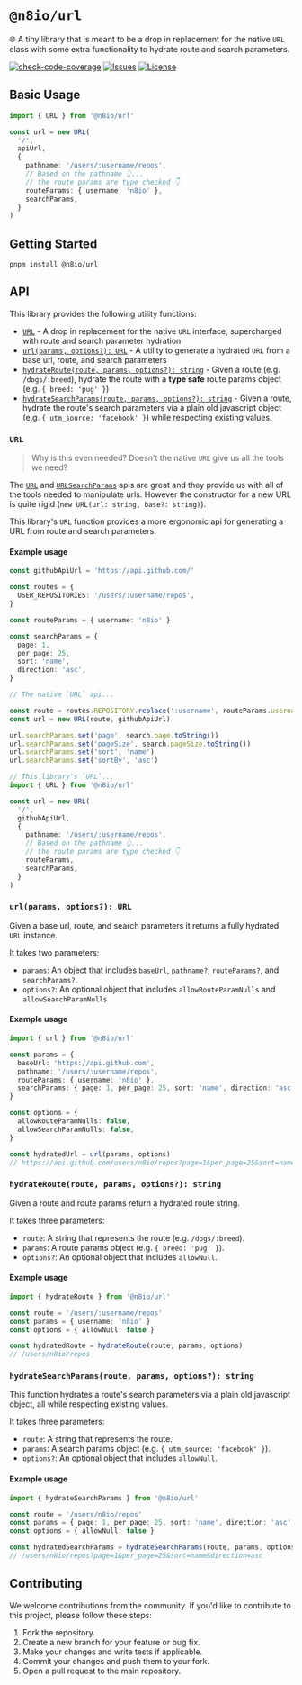 # `@n8io/url`

🌐 A tiny library that is meant to be a drop in replacement for the native `URL` class with some extra functionality to hydrate route and search parameters.

[![check-code-coverage](https://img.shields.io/badge/code--coverage-100%25-brightgreen)](https://github.com/n8io/url/actions/workflows/publish.yml?query=branch%3Amain)
[![Issues](https://img.shields.io/github/issues/n8io/url)](https://github.com/n8io/url/issues)
[![License](https://img.shields.io/github/license/n8io/url)](https://github.com/n8io/url/blob/main/LICENSE)

## Basic Usage

```ts
import { URL } from '@n8io/url'

const url = new URL(
  '/',
  apiUrl, 
  {
    pathname: '/users/:username/repos',
    // Based on the pathname 👆...
    // the route params are type checked 👇 
    routeParams: { username: 'n8io' },
    searchParams,
  }
)
```

## Getting Started

```shell
pnpm install @n8io/url
```

## API

This library provides the following utility functions:

- [`URL`](#url) - A drop in replacement for the native `URL` interface, supercharged with route and search parameter hydration
- [`url(params, options?): URL`](#urlparams-options-url) - A utility to generate a hydrated `URL` from a base url, route, and search parameters
- [`hydrateRoute(route, params, options?): string`](#hydraterouteroute-params-options-string) - Given a route (e.g. `/dogs/:breed`), hydrate the route with a **type safe** route params object (e.g. `{ breed: 'pug' }`)
- [`hydrateSearchParams(route, params, options?): string`](#hydratesearchparamsroute-params-options-string) - Given a route, hydrate the route's search parameters via a plain old javascript object (e.g. `{ utm_source: 'facebook' }`) while respecting existing values.

### `URL`

> Why is this even needed? Doesn't the native `URL` give us all the tools we need?

The [`URL`](https://developer.mozilla.org/en-US/docs/Web/API/URL) and [`URLSearchParams`](https://developer.mozilla.org/en-US/docs/Web/API/URLSearchParams) apis are great and they provide us with all of the tools needed to manipulate urls. However the constructor for a new URL is quite rigid (`new URL(url: string, base?: string)`). 

This library's `URL` function provides a more ergonomic api for generating a URL from route and search parameters.

#### Example usage

```ts
const githubApiUrl = 'https://api.github.com/'

const routes = {
  USER_REPOSITORIES: '/users/:username/repos',
}

const routeParams = { username: 'n8io' }

const searchParams = {
  page: 1,
  per_page: 25,
  sort: 'name',
  direction: 'asc',
}

// The native `URL` api...

const route = routes.REPOSITORY.replace(':username', routeParams.username)
const url = new URL(route, githubApiUrl)

url.searchParams.set('page', search.page.toString())
url.searchParams.set('pageSize', search.pageSize.toString())
url.searchParams.set('sort', 'name')
url.searchParams.set('sortBy', 'asc')

// This library's `URL`...
import { URL } from '@n8io/url'

const url = new URL(
  '/', 
  githubApiUrl, 
  {
    pathname: '/users/:username/repos',
    // Based on the pathname 👆...
    // the route params are type checked 👇 
    routeParams,
    searchParams,
  }
)
```

### `url(params, options?): URL`

Given a base url, route, and search parameters it returns a fully hydrated `URL` instance.

It takes two parameters:

- `params`: An object that includes `baseUrl`, `pathname?`, `routeParams?`, and `searchParams?`.
- `options?`: An optional object that includes `allowRouteParamNulls` and `allowSearchParamNulls`

#### Example usage

```ts
import { url } from '@n8io/url'

const params = {
  baseUrl: 'https://api.github.com',
  pathname: '/users/:username/repos',
  routeParams: { username: 'n8io' },
  searchParams: { page: 1, per_page: 25, sort: 'name', direction: 'asc' },
}

const options = {
  allowRouteParamNulls: false,
  allowSearchParamNulls: false,
}

const hydratedUrl = url(params, options)
// https://api.github.com/users/n8io/repos?page=1&per_page=25&sort=name&direction=asc
```

### `hydrateRoute(route, params, options?): string`

Given a route and route params return a hydrated route string.

It takes three parameters:

- `route`: A string that represents the route (e.g. `/dogs/:breed`).
- `params`: A route params object (e.g. `{ breed: 'pug' }`).
- `options?`: An optional object that includes `allowNull`.

#### Example usage

```ts
import { hydrateRoute } from '@n8io/url'

const route = '/users/:username/repos'
const params = { username: 'n8io' }
const options = { allowNull: false }

const hydratedRoute = hydrateRoute(route, params, options)
// /users/n8io/repos
```

### `hydrateSearchParams(route, params, options?): string`

This function hydrates a route's search parameters via a plain old javascript object, all while respecting existing values.

It takes three parameters:

- `route`: A string that represents the route.
- `params`: A search params object (e.g. `{ utm_source: 'facebook' }`).
- `options?`: An optional object that includes `allowNull`.

#### Example usage

```ts
import { hydrateSearchParams } from '@n8io/url'

const route = '/users/n8io/repos'
const params = { page: 1, per_page: 25, sort: 'name', direction: 'asc' }
const options = { allowNull: false }

const hydratedSearchParams = hydrateSearchParams(route, params, options)
// /users/n8io/repos?page=1&per_page=25&sort=name&direction=asc
```

## Contributing

We welcome contributions from the community. If you'd like to contribute to this project, please follow these steps:

1. Fork the repository.
2. Create a new branch for your feature or bug fix.
3. Make your changes and write tests if applicable.
4. Commit your changes and push them to your fork.
5. Open a pull request to the main repository.
